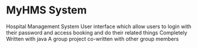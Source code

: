 # MyHMS System
Hospital Management System User interface which allow users to login with their password and access booking and do their related things
Completely Written with java 
A group project co-written with other group members
